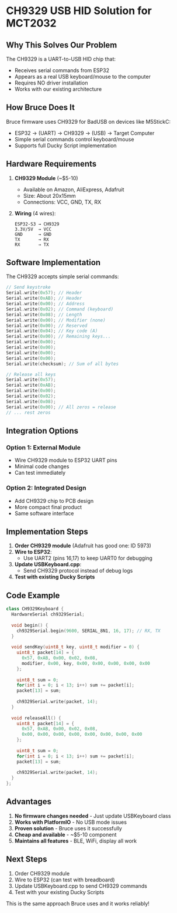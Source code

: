 # CH9329 USB HID Solution for MCT2032

## Why This Solves Our Problem

The CH9329 is a UART-to-USB HID chip that:
- Receives serial commands from ESP32
- Appears as a real USB keyboard/mouse to the computer
- Requires NO driver installation
- Works with our existing architecture

## How Bruce Does It

Bruce firmware uses CH9329 for BadUSB on devices like M5StickC:
- ESP32 → (UART) → CH9329 → (USB) → Target Computer
- Simple serial commands control keyboard/mouse
- Supports full Ducky Script implementation

## Hardware Requirements

1. **CH9329 Module** (~$5-10)
   - Available on Amazon, AliExpress, Adafruit
   - Size: About 20x15mm
   - Connections: VCC, GND, TX, RX

2. **Wiring** (4 wires):
   ```
   ESP32-S3 → CH9329
   3.3V/5V  → VCC
   GND      → GND
   TX       → RX
   RX       → TX
   ```

## Software Implementation

The CH9329 accepts simple serial commands:

```cpp
// Send keystroke
Serial.write(0x57); // Header
Serial.write(0xAB); // Header
Serial.write(0x00); // Address
Serial.write(0x02); // Command (keyboard)
Serial.write(0x08); // Length
Serial.write(0x00); // Modifier (none)
Serial.write(0x00); // Reserved
Serial.write(0x04); // Key code (A)
Serial.write(0x00); // Remaining keys...
Serial.write(0x00);
Serial.write(0x00);
Serial.write(0x00);
Serial.write(0x00);
Serial.write(checksum); // Sum of all bytes

// Release all keys
Serial.write(0x57);
Serial.write(0xAB);
Serial.write(0x00);
Serial.write(0x02);
Serial.write(0x08);
Serial.write(0x00); // All zeros = release
// ... rest zeros
```

## Integration Options

### Option 1: External Module
- Wire CH9329 module to ESP32 UART pins
- Minimal code changes
- Can test immediately

### Option 2: Integrated Design
- Add CH9329 chip to PCB design
- More compact final product
- Same software interface

## Implementation Steps

1. **Order CH9329 module** (Adafruit has good one: ID 5973)
2. **Wire to ESP32**:
   - Use UART2 (pins 16,17) to keep UART0 for debugging
3. **Update USBKeyboard.cpp**:
   - Send CH9329 protocol instead of debug logs
4. **Test with existing Ducky Scripts**

## Code Example

```cpp
class CH9329Keyboard {
  HardwareSerial ch9329Serial;
  
  void begin() {
    ch9329Serial.begin(9600, SERIAL_8N1, 16, 17); // RX, TX
  }
  
  void sendKey(uint8_t key, uint8_t modifier = 0) {
    uint8_t packet[14] = {
      0x57, 0xAB, 0x00, 0x02, 0x08,
      modifier, 0x00, key, 0x00, 0x00, 0x00, 0x00, 0x00
    };
    
    uint8_t sum = 0;
    for(int i = 0; i < 13; i++) sum += packet[i];
    packet[13] = sum;
    
    ch9329Serial.write(packet, 14);
  }
  
  void releaseAll() {
    uint8_t packet[14] = {
      0x57, 0xAB, 0x00, 0x02, 0x08,
      0x00, 0x00, 0x00, 0x00, 0x00, 0x00, 0x00, 0x00
    };
    
    uint8_t sum = 0;
    for(int i = 0; i < 13; i++) sum += packet[i];
    packet[13] = sum;
    
    ch9329Serial.write(packet, 14);
  }
};
```

## Advantages

1. **No firmware changes needed** - Just update USBKeyboard class
2. **Works with PlatformIO** - No USB mode issues
3. **Proven solution** - Bruce uses it successfully
4. **Cheap and available** - ~$5-10 component
5. **Maintains all features** - BLE, WiFi, display all work

## Next Steps

1. Order CH9329 module
2. Wire to ESP32 (can test with breadboard)
3. Update USBKeyboard.cpp to send CH9329 commands
4. Test with your existing Ducky Scripts

This is the same approach Bruce uses and it works reliably!